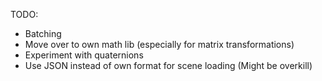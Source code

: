 TODO:
* Batching
* Move over to own math lib (especially for matrix transformations)
* Experiment with quaternions
* Use JSON instead of own format for scene loading (Might be overkill)